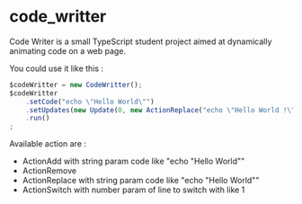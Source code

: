 # code_writter

Code Writer is a small TypeScript student project aimed at dynamically animating code on a web page.

You could use it like this :

```ts
$codeWritter = new CodeWritter();
$codeWritter
    .setCode("echo \"Hello World\"")
    .setUpdates(new Update(0, new ActionReplace("echo \"Hello World !\"")))
    .run()
;
```

Available action are :
- ActionAdd with string param code like "echo \"Hello World\""
- ActionRemove
- ActionReplace with string param code like "echo \"Hello World\""
- ActionSwitch with number param of line to switch with like 1